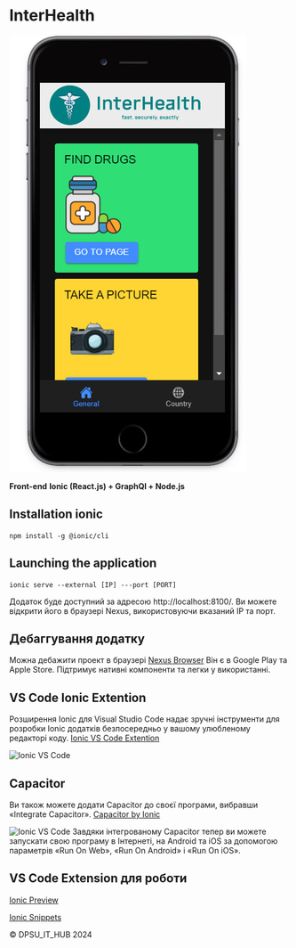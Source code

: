 # InterHealth


![Ionic VS Code](https://github.com/b33tle-k1ddie/interhealth/blob/master/public/1.jpg)

**Front-end**
**Ionic (React.js) + GraphQl + Node.js**

## Installation ionic
   ```shell
npm install -g @ionic/cli
```
## Launching the application

```shell
ionic serve --external [IP] ---port [PORT]
```

Додаток буде доступний за адресою http://localhost:8100/. Ви можете відкрити його в браузері Nexus, використовуючи вказаний IP та порт.


## Дебаггування додатку

Можна дебажити проект в браузері  [Nexus Browser](https://nexusbrowser.com/home)
Він є в Google Play та Apple Store. Підтримує нативні компоненти та легки у використанні.


## VS Code Ionic Extention

Розширення Ionic для Visual Studio Code надає зручні інструменти для розробки Ionic додатків безпосередньо у вашому улюбленому редакторі коду.
 [Ionic VS Code Extention](https://marketplace.visualstudio.com/items?itemName=ionic.ionic)
 

![Ionic VS Code](https://user-images.githubusercontent.com/84595830/159510276-6766a5b8-132d-4284-a3fa-cd6374d64891.gif)



## Capacitor
Ви також можете додати Capacitor до своєї програми, вибравши «Integrate Capacitor». 
 [Capacitor by Ionic](https://capacitorjs.com/)

 
![Ionic VS Code](https://user-images.githubusercontent.com/84595830/159510570-b5a151bb-2e17-42c8-8cab-bffbaa849576.gif)
Завдяки інтегрованому Capacitor тепер ви можете запускати свою програму в Інтернеті, на Android та iOS за допомогою параметрів «Run On Web», «Run On Android» і «Run On iOS». 


## VS Code Extension для роботи

 [Ionic Preview](https://marketplace.visualstudio.com/items?itemName=ionic-preview.ionic-preview)

 
 [Ionic Snippets](https://marketplace.visualstudio.com/items?itemName=fivethree.vscode-ionic-snippets)
 


&copy; DPSU_IT_HUB 2024

